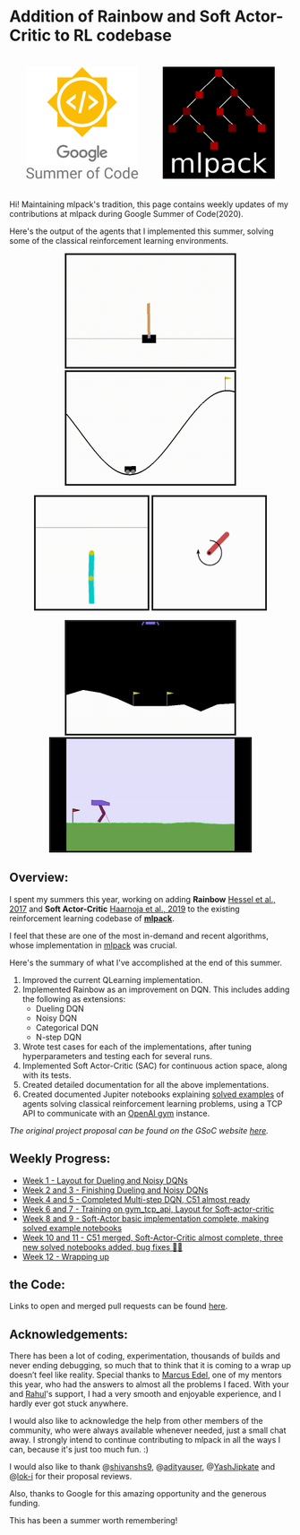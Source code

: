 # Addition of Rainbow and Soft Actor-Critic to RL codebase

<p align="center">
<a href="https://summerofcode.withgoogle.com/"><img style="padding: 20px;" alt="drawing" src="GSoC_logo.png" height="200"></a>
<a href="https://www.mlpack.org/"><img style="padding: 20px;" alt="drawing" src="mlpack.png" height="200"></a>
</p>

Hi! Maintaining mlpack's tradition, this page contains weekly updates of my contributions at mlpack during Google Summer of Code(2020).


Here's the output of the agents that I implemented this summer, solving some of the classical reinforcement learning environments.

<p align="center">
<a href="https://nishantkr18.github.io/GSoC-2020-mlpack/week-01/week-01.html"><img border="3" alt="drawing" src="week-01/solved-cartpole.gif" height="200"></a>
<a href="https://nishantkr18.github.io/GSoC-2020-mlpack/week-08-and-09/week-08-and-09.html"><img border="3" alt="drawing" src="week-08-and-09/output.gif" height="200"></a>
</p>

<p align="center">
<a href="https://nishantkr18.github.io/GSoC-2020-mlpack/week-10-and-11/week-10-and-11.html"><img border="3" alt="drawing" src="week-10-and-11/acrobot.gif" height="200"></a>
<a href="https://nishantkr18.github.io/GSoC-2020-mlpack/week-10-and-11/week-10-and-11.html"><img border="3" alt="drawing" src="week-10-and-11/pendulum.gif" height="200"></a>
</p>

<p align="center">
<a href="https://nishantkr18.github.io/GSoC-2020-mlpack/week-10-and-11/week-10-and-11.html"><img border="3" alt="drawing" src="week-10-and-11/lunar_lander.gif" height="200"></a>
<a href="https://nishantkr18.github.io/GSoC-2020-mlpack/week-12/week-12.html"><img border="3" alt="drawing" src="week-12/walking.gif" height="200"></a>
</p>


## Overview:
I spent my summers this year, working on adding **Rainbow** [Hessel et al., 2017](https://arxiv.org/abs/1710.02298) and **Soft Actor-Critic** [Haarnoja et al., 2019](https://arxiv.org/abs/1812.05905) to the existing reinforcement learning codebase of **[mlpack](http://mlpack.org/)**.

I feel that these are one of the most in-demand and recent algorithms, whose implementation in [mlpack](http://mlpack.org/) was crucial.

Here's the summary of what I've accomplished at the end of this summer.

1. Improved the current QLearning implementation.
2. Implemented Rainbow as an improvement on DQN. This includes adding the following as extensions:
    - Dueling DQN
    - Noisy DQN
    - Categorical DQN
    - N-step DQN
3. Wrote test cases for each of the implementations, after tuning hyperparameters and testing each for several runs.
4. Implemented Soft Actor-Critic (SAC) for continuous action space, along with its tests.
5. Created detailed documentation for all the above implementations.
6. Created documented Jupiter notebooks explaining [solved examples](https://github.com/mlpack/examples) of agents solving classical reinforcement learning problems, using a TCP API to communicate with an [OpenAI gym](https://gym.openai.com/) instance.

*The original project proposal can be found on the GSoC website [here](https://summerofcode.withgoogle.com/projects/#4766925516701696).*

## Weekly Progress:
- [Week 1  - Layout for Dueling and Noisy DQNs](week-01/week-01.md)
-  [Week 2 and 3  - Finishing Dueling and Noisy DQNs](week-02-and-03/week-02-and-03.md)
- [Week 4 and 5  - Completed Multi-step DQN, C51 almost ready](week-04-and-05/week-04-and-05.md) 
- [Week 6 and 7  - Training on gym_tcp_api, Layout for Soft-actor-critic](week-06-and-07/week-06-and-07.md)
- [Week 8 and 9  - Soft-Actor basic implementation complete, making solved example notebooks](week-08-and-09/week-08-and-09.md)
- [Week 10 and 11  - C51 merged, Soft-Actor-Critic almost complete, three new solved notebooks added, bug fixes 🐛🐛](week-10-and-11/week-10-and-11.md)
- [Week 12 - Wrapping up](week-12/week-12.md)

## the Code:
Links to open and merged pull requests can be found [here](PRs.md).

## Acknowledgements:
There has been a lot of coding, experimentation, thousands of builds and never ending debugging, so much that to think that it is coming to a wrap up doesn’t feel like reality. Special thanks to [Marcus Edel](https://github.com/zoq/), one of my mentors this year, who had the answers to almost all the problems I faced. With your and [Rahul](https://github.com/favre49)'s support, I had a very smooth and enjoyable experience, and I hardly ever got stuck anywhere.

I would also like to acknowledge the help from other members of the community, who were always available whenever needed, just a small chat away. 
I strongly intend to continue contributing to mlpack in all the ways I can, because it's just too much fun. :)

I would also like to thank @[shivanshs9](https://github.com/shivanshs9), @[adityauser](https://github.com/adityauser), @[YashJipkate](https://github.com/YashJipkate) and @[lok-i](https://github.com/lok-i) for their  proposal reviews.

Also, thanks to Google for this amazing opportunity and the generous funding.

This has been a summer worth remembering!
